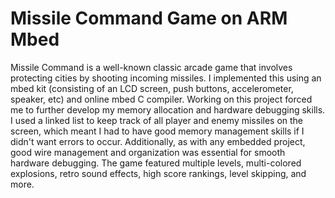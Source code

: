 # Missile Command Game on ARM Mbed
Missile Command is a well-known classic arcade game that involves protecting cities by shooting incoming missiles. I implemented this using an mbed kit (consisting of an LCD screen, push buttons, accelerometer, speaker, etc) and online mbed C compiler. Working on this project forced me to further develop my memory allocation and hardware debugging skills. I used a linked list to keep track of all player and enemy missiles on the screen, which meant I had to have good memory management skills if I didn't want errors to occur. Additionally, as with any embedded project, good wire management and organization was essential for smooth hardware debugging. The game featured multiple levels, multi-colored explosions, retro sound effects, high score rankings, level skipping, and more.
